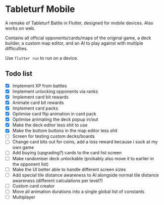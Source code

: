 # Tableturf Mobile

A remake of Tableturf Battle in Flutter, designed for mobile devices. Also works on web.

Contains all official opponents/cards/maps of the original game, a deck builder, a custom map editor, and an AI to play against with multiple difficulties.

Use `flutter run` to run on a device.

## Todo list

- [x] Implement XP from battles
- [x] Implement unlocking opponents via ranks
- [x] Implement card bit rewards
- [x] Animate card bit rewards
- [x] Implement card packs
- [x] Optimise card flip animation in card pack
- [x] Optimise animating the deck popup in/out
- [x] Make the deck editor less shit to use
- [x] Make the bottom buttons in the map editor less shit
- [ ] Screen for testing custom decks/boards
- [ ] Change card bits out for coins, add a loss reward because i suck at my own game
- [ ] Add buying (upgrading?) cards to the card list screen
- [ ] Make randomiser deck unlockable (probably also move it to earlier in the opponent list)
- [ ] Make the UI better able to handle different screen sizes
- [ ] Add special tile distance awareness to AI alongside normal tile distance awareness (different calculations per level?)
- [ ] Custom card creator
- [ ] Move all animation durations into a single global list of constants
- [ ] Multiplayer
